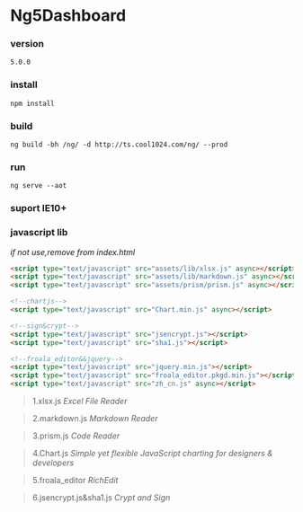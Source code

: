 # Ng5Dashboard

### version
`5.0.0`

### install
`npm install`

### build
`ng build -bh /ng/ -d http://ts.cool1024.com/ng/ --prod`

### run
`ng serve --aot`

### suport IE10+

### javascript lib
*if not use,remove from index.html*
```html
<script type="text/javascript" src="assets/lib/xlsx.js" async></script>
<script type="text/javascript" src="assets/lib/markdown.js" async></script>
<script type="text/javascript" src="assets/prism/prism.js" async></script>

<!--chartjs-->
<script type="text/javascript" src="Chart.min.js" async></script>

<!--sign&crypt-->
<script type="text/javascript" src="jsencrypt.js"></script>
<script type="text/javascript" src="sha1.js"></script>

<!--froala_editor&&jquery-->
<script type="text/javascript" src="jquery.min.js"></script>
<script type="text/javascript" src="froala_editor.pkgd.min.js"></script>
<script type="text/javascript" src="zh_cn.js" async></script>
```
>1.xlsx.js *Excel File Reader*

>2.markdown.js *Markdown Reader*

>3.prism.js *Code Reader*

>4.Chart.js *Simple yet flexible JavaScript charting for designers & developers*

>5.froala_editor *RichEdit*

>6.jsencrypt.js&sha1.js *Crypt and Sign*



